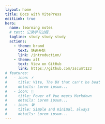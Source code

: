 ```yaml
---
layout: home
title: Docs with VitePress
editLink: true
hero:
  name: learning notes
  # text: 记录学习过程.
  tagline: study study study
  actions:
    - theme: brand
      text: 快速开始
      link: /introduction/
    - theme: alt
      text: View on GitHub
      link: https://github.com/zscumt123
# features:
#   - icon: ⚡️
#     title: Vite, The DX that can't be beat
#     details: Lorem ipsum...
#   - icon: 🖖
#     title: Power of Vue meets Markdown
#     details: Lorem ipsum...
#   - icon: 🛠️
#     title: Simple and minimal, always
#     details: Lorem ipsum...
---
```

